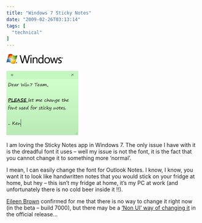 ```yaml
---
title: "Windows 7 Sticky Notes"
date: "2009-02-26T03:13:14"
tags: [
  "technical"
]
---
```

![logo_windows](/assets/images/windows-7-sticky-notes-logo_windows_thumb.gif) 

![StickyNotes](/assets/images/windows-7-sticky-notes-StickyNotes_thumb.png) 

I am loving the Sticky Notes app in Windows 7. The only issue I have with it is the dreadful font it uses – well my issue is not the font, it is the fact that you cannot change it to something more ‘normal’.

I mean, I can easily change the font for Outlook Notes. I know, I know, you want it to look like handwritten notes that you would stick on your fridge at home, but hey – this isn’t my fridge at home, it’s my PC at work (and unfortunately there is no cold beer inside it !!).

[Eileen Brown](http://blogs.technet.com/eileen_brown/) confirmed for me that there is no way to change it right now (in the beta – build 7000), but there may be a [‘Non UI’ way of changing it](http://twitter.com/eileenb/status/1230829623) in the official release…
